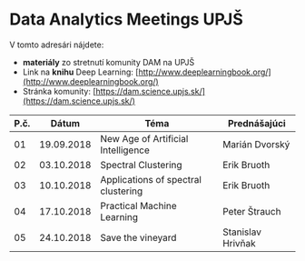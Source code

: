 # Data Analytics Meetings UPJŠ 

V tomto adresári nájdete:

+ **materiály** zo stretnutí komunity DAM na UPJŠ
+ Link na **knihu** Deep Learning: [http://www.deeplearningbook.org/](http://www.deeplearningbook.org/)
+ Stránka komunity: [https://dam.science.upjs.sk/](https://dam.science.upjs.sk/)


P.č.       | Dátum      | Téma                                | Prednášajúci
-----------|------------|-------------------------------------|---------------
01         | 19.09.2018 | New Age of Artificial Intelligence  | Marián Dvorský
02         | 03.10.2018 | Spectral Clustering                 | Erik Bruoth
03         | 10.10.2018 | Applications of spectral clustering | Erik Bruoth
04         | 17.10.2018 | Practical Machine Learning          | Peter Štrauch
05         | 24.10.2018 | Save the vineyard                   | Stanislav Hrivňak
